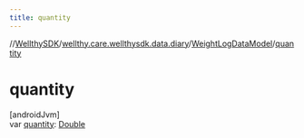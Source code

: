 ```yaml
---
title: quantity
---
```

//[WellthySDK](../../../index.html)/[wellthy.care.wellthysdk.data.diary](../index.html)/[WeightLogDataModel](index.html)/[quantity](quantity.html)



# quantity



[androidJvm]\
var [quantity](quantity.html): [Double](https://kotlinlang.org/api/latest/jvm/stdlib/kotlin/-double/index.html)




